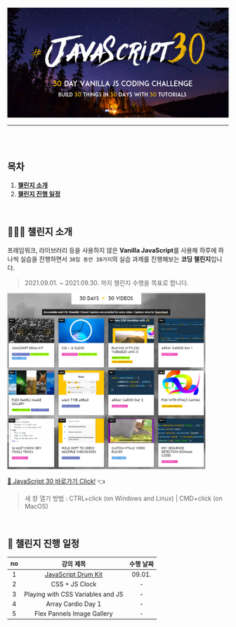 <div align="center">    
  <br />
  <img src="./img/js30_logo.jpg" alt="JavaScript 30" height="250px" />
  <hr />
  <br />
  <br />
</div>

## 목차

1. [**챌린지 소개**](#1)
2. [**챌린지 진행 일정**](#2)

<br />

<div id="1"></div>

## 💁🏻‍♂ 챌린지 소개

프레임워크, 라이브러리 등을 사용하지 않은 **Vanilla JavaScript**를 사용해 하루에 하나씩 실습을 진행하면서 `30일 동안 30가지`의 실습 과제를 진행해보는 **코딩 챌린지**입니다.

> 2021.09.01. ~ 2021.09.30. 까지 챌린지 수행을 목표로 합니다.

<img src="./img/example-page.png" alt="30 DAYS x 30 VIDEOS" height="400px" />

[🔗 JavaScript 30 바로가기 Click!](https://javascript30.com/) 👈

> 새 창 열기 방법 : CTRL+click (on Windows and Linux) | CMD+click (on MacOS)

<br />

<div id="2"></div>

## 📅 챌린지 진행 일정

| no  |                                                  강의 제목                                                  | 수행 날짜 |
| :-: | :---------------------------------------------------------------------------------------------------------: | :-------: |
|  1  | [JavaScript Drum Kit](https://github.com/JeongHwan-dev/javascript30-course/tree/master/JavaScript-Drum-Kit) |  09.01.   |
|  2  |                                               CSS + JS Clock                                                |     -     |
|  3  |                                      Playing with CSS Variables and JS                                      |     -     |
|  4  |                                             Array Cardio Day 1                                              |     -     |
|  5  |                                         Flex Pannels Image Gallery                                          |     -     |
